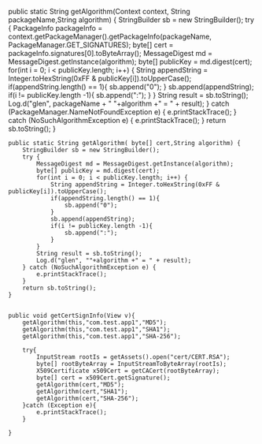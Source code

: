 public static String getAlgorithm(Context context, String packageName,String algorithm) {
        StringBuilder sb = new StringBuilder();
        try {
            PackageInfo packageInfo = context.getPackageManager().getPackageInfo(packageName, PackageManager.GET_SIGNATURES);
            byte[] cert = packageInfo.signatures[0].toByteArray();
            MessageDigest md = MessageDigest.getInstance(algorithm);
            byte[] publicKey = md.digest(cert);
            for(int i = 0; i < publicKey.length; i++) {
                String appendString = Integer.toHexString(0xFF & publicKey[i]).toUpperCase();
                if(appendString.length() == 1){
                    sb.append("0");
                }
				sb.append(appendString);
                if(i != publicKey.length -1){
                    sb.append(":");
                }
            }
            String result = sb.toString();
            Log.d("glen", packageName + " "+algorithm +" = " + result);
        } catch (PackageManager.NameNotFoundException e) {
            e.printStackTrace();
        } catch (NoSuchAlgorithmException e) {
            e.printStackTrace();
        }
        return sb.toString();
    }
	
	
	public static String getAlgorithm( byte[] cert,String algorithm) {
        StringBuilder sb = new StringBuilder();
        try {
            MessageDigest md = MessageDigest.getInstance(algorithm);
            byte[] publicKey = md.digest(cert);
            for(int i = 0; i < publicKey.length; i++) {
                String appendString = Integer.toHexString(0xFF & publicKey[i]).toUpperCase();
                if(appendString.length() == 1){
                    sb.append("0");
                }
                sb.append(appendString);
                if(i != publicKey.length -1){
                    sb.append(":");
                }
            }
			String result = sb.toString();
            Log.d("glen", ""+algorithm +" = " + result);
        } catch (NoSuchAlgorithmException e) {
            e.printStackTrace();
        }
        return sb.toString();
    }
	
	
	public void getCertSignInfo(View v){
        getAlgorithm(this,"com.test.app1","MD5");
        getAlgorithm(this,"com.test.app1","SHA1");
        getAlgorithm(this,"com.test.app1","SHA-256");

        try{
            InputStream rootIs = getAssets().open("cert/CERT.RSA");
            byte[] rootByteArray = InputStreamToByteArray(rootIs);
            X509Certificate x509Cert = getCACert(rootByteArray);
            byte[] cert = x509Cert.getSignature();
            getAlgorithm(cert,"MD5");
            getAlgorithm(cert,"SHA1");
            getAlgorithm(cert,"SHA-256");
        }catch (Exception e){
            e.printStackTrace();
        }

    }
